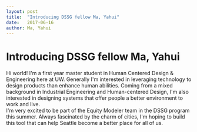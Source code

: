 ```yaml
---
layout: post
title:  "Introducing DSSG fellow Ma, Yahui"
date:   2017-06-16
author: Ma, Yahui
---
```


# Introducing DSSG fellow Ma, Yahui

Hi world! I'm a first year master student in Human Centered Design & Engineering here at UW. Generally I'm interested in leveraging technology to design products than enhance human abilities. Coming from a mixed background in Industrial Engineering and Human-centered Design, I'm also interested in designing systems that offer people a better environment to work and live.  
I'm very excited to be part of the Equity Modeler team in the DSSG program this summer. Always fascinated by the charm of cities, I'm hoping to build this tool that can help Seattle become a better place for all of us.

